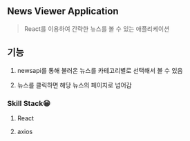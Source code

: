 ## News Viewer Application

>React를 이용하여 간략한 뉴스를 볼 수 있는 애플리케이션

## 기능

1. newsapi를 통해 불러온 뉴스를 카테고리별로 선택해서 볼 수 있음

2. 뉴스를 클릭하면 해당 뉴스의 페이지로 넘어감


### Skill Stack😁

1. React

2. axios